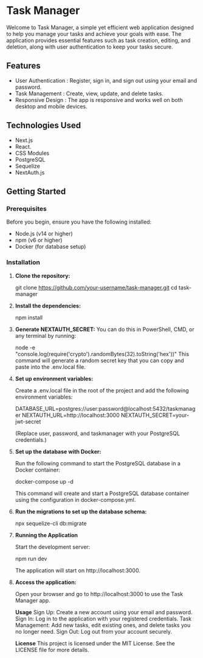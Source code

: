 # Task Manager

Welcome to Task Manager, a simple yet efficient web application designed to help you manage your tasks and achieve your goals with ease. The application provides essential features such as task creation, editing, and deletion, along with user authentication to keep your tasks secure.

## Features

- User Authentication : Register, sign in, and sign out using your email and password.
- Task Management : Create, view, update, and delete tasks.
- Responsive Design : The app is responsive and works well on both desktop and mobile devices.

## Technologies Used

- Next.js
- React.
- CSS Modules
- PostgreSQL
- Sequelize
- NextAuth.js

## Getting Started

### Prerequisites

Before you begin, ensure you have the following installed:

- Node.js (v14 or higher)
- npm (v6 or higher)
- Docker (for database setup)


### Installation

1. **Clone the repository:**

    git clone https://github.com/your-username/task-manager.git
    cd task-manager

2. **Install the dependencies:**

    npm install


3.  **Generate NEXTAUTH_SECRET:**
    You can do this in PowerShell, CMD, or any terminal by running:

    node -e "console.log(require('crypto').randomBytes(32).toString('hex'))"
    This command will generate a random secret key that you can copy and paste into the .env.local file.


4. **Set up environment variables:**

    Create a .env.local file in the root of the project and add the following environment variables:

    DATABASE_URL=postgres://user:password@localhost:5432/taskmanager
    NEXTAUTH_URL=http://localhost:3000
    NEXTAUTH_SECRET=your-jwt-secret

    (Replace user, password, and taskmanager with your PostgreSQL credentials.)


4. **Set up the database with Docker:**

    Run the following command to start the PostgreSQL database in a Docker container:

    docker-compose up -d

    This command will create and start a PostgreSQL database container using the configuration in docker-compose.yml.

5. **Run the migrations to set up the database schema:**

    npx sequelize-cli db:migrate

6. **Running the Application**
    
    Start the development server:

    npm run dev

    The application will start on http://localhost:3000.

7. **Access the application:**

    Open your browser and go to http://localhost:3000 to use the Task Manager app.

     **Usage**
    Sign Up: Create a new account using your email and password.
    Sign In: Log in to the application with your registered credentials.
    Task Management: Add new tasks, edit existing ones, and delete tasks you no longer need.
    Sign Out: Log out from your account securely.
    

    **License**
    This project is licensed under the MIT License. See the LICENSE file for more details.

